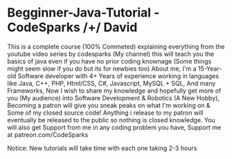 # Begginner-Java-Tutorial - CodeSparks /+/ David
This is a complete course (100% Commeted) explaining everything from the youtube video series by codesparks (My channel)
this will teach you the basics of java even if you have no prior coding knownage (Some things might seem slow if you do but its for newbies too)
About me,
I'm a 15-Year-old Software developer with 4+ Years of experience working in languages like Java, C++, PHP, Html/CSS, C#, Javascript, MySQL + SQL, And many Frameworks,
Now I wish to share my knowledge and hopefully get more of you (My audience) into Software Development & Robotics (A New Hobby),
Becoming a patron will give you sneak peaks on what I'm working on & Some of my closed source code!
Anything i release to my patron will eventually be released to the public so nothing is closed knowledge.
You will also get Support from me in any coding problem you have,
Support me at patreon.com/CodeSparks

Notice: New tutorials will take time with each one taking 2-3 hours
